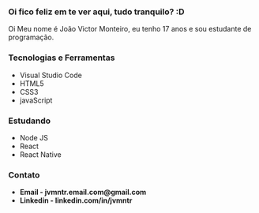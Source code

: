 <h3>
  <strong>Oi fico feliz em te ver aqui, tudo tranquilo? :D</strong>
</h3>  

<p>Oi Meu nome é João Victor Monteiro, eu tenho 17 anos e sou estudante de programação. </p>

<h3>
  Tecnologias e Ferramentas
</h3>
<ul>
  <li>Visual Studio Code</li>
  <li>HTML5</li>
  <li>CSS3</li>
  <li>javaScript</li>
</ul>

<h3>
  Estudando
</h3>
<ul>
  <li>Node JS</li>
  <li>React</li>
  <li>React Native</li>
</ul>


<h3>
  Contato
</h3>
<ul>
  <li><strong>Email -<strong> jvmntr.email.com@gmail.com</li>
  <li><strong>Linkedin -<strong> linkedin.com/in/jvmntr</li>
<ul>


<!--
**Jvmntr/Jvmntr** is a ✨ _special_ ✨ repository because its `README.md` (this file) appears on your GitHub profile.

Here are some ideas to get you started:

- 🔭 I’m currently working on ...
- 🌱 I’m currently learning ...
- 👯 I’m looking to collaborate on ...
- 🤔 I’m looking for help with ...
- 💬 Ask me about ...
- 📫 How to reach me: ...
- 😄 Pronouns: ...
- ⚡ Fun fact: ...
-->
